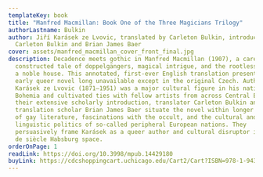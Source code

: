 ```yaml
---
templateKey: book
title: "Manfred Macmillan: Book One of the Three Magicians Trilogy"
authorLastname: Bulkin
author: Jiří Karásek ze Lvovic, translated by Carleton Bulkin, introduction by
  Carleton Bulkin and Brian James Baer
cover: assets/manfred_macmillan_cover_front_final.jpg
description: Decadence meets gothic in Manfred Macmillan (1907), a carefully
  constructed tale of doppelgängers, magical intrigue, and the rootless scion of
  a noble house. This annotated, first-ever English translation presents an
  early queer novel long unavailable except in the original Czech. Author Jiří
  Karásek ze Lvovic (1871–1951) was a major cultural figure in his native
  Bohemia and cultivated ties with fellow artists from across Central Europe. In
  their extensive scholarly introduction, translator Carleton Bulkin and
  translation scholar Brian James Baer situate the novel within longer histories
  of gay literature, fascinations with the occult, and the cultural and
  linguistic politics of so-called peripheral European nations. They
  persuasively frame Karásek as a queer author and cultural disruptor in the fin
  de siècle Habsburg space.
orderOnPage: 1
readLink: https://doi.org/10.3998/mpub.14429180
buyLink: https://cdcshoppingcart.uchicago.edu/Cart2/Cart?ISBN=978-1-943208-79-1&PRESS=amherst
---
```

